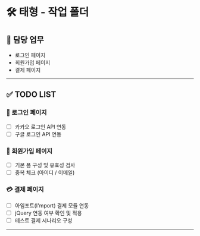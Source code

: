# 🛠️ 태형 - 작업 폴더

## 📌 담당 업무
- 로그인 페이지
- 회원가입 페이지
- 결제 페이지

---

## ✅ TODO LIST

### 🔐 로그인 페이지
- [ ] 카카오 로그인 API 연동
- [ ] 구글 로그인 API 연동

### 📝 회원가입 페이지
- [ ] 기본 폼 구성 및 유효성 검사
- [ ] 중복 체크 (아이디 / 이메일)

### 💳 결제 페이지
- [ ] 아임포트(I'mport) 결제 모듈 연동
- [ ] jQuery 연동 여부 확인 및 적용
- [ ] 테스트 결제 시나리오 구성

---
